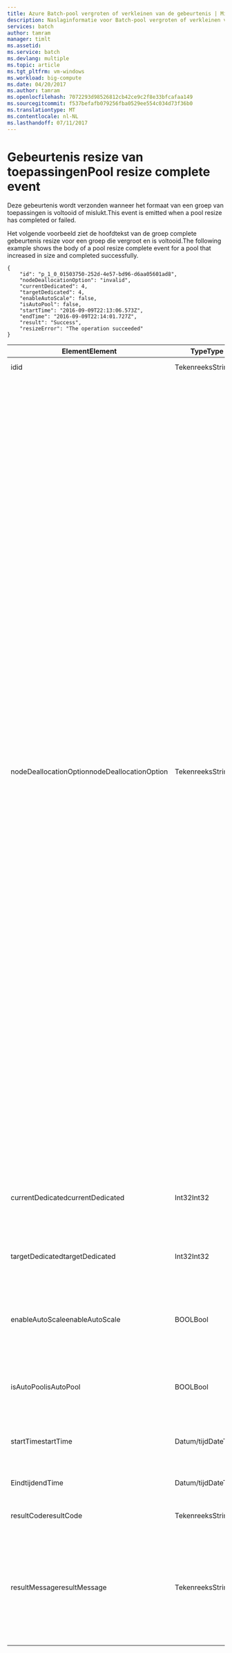 ```yaml
---
title: Azure Batch-pool vergroten of verkleinen van de gebeurtenis | Microsoft Docs
description: Naslaginformatie voor Batch-pool vergroten of verkleinen van de gebeurtenis.
services: batch
author: tamram
manager: timlt
ms.assetid: 
ms.service: batch
ms.devlang: multiple
ms.topic: article
ms.tgt_pltfrm: vm-windows
ms.workload: big-compute
ms.date: 04/20/2017
ms.author: tamram
ms.openlocfilehash: 7072293d98526812cb42ce9c2f8e33bfcafaa149
ms.sourcegitcommit: f537befafb079256fba0529ee554c034d73f36b0
ms.translationtype: MT
ms.contentlocale: nl-NL
ms.lasthandoff: 07/11/2017
---
```

# <a name="pool-resize-complete-event"></a><span data-ttu-id="92595-103">Gebeurtenis resize van toepassingen</span><span class="sxs-lookup"><span data-stu-id="92595-103">Pool resize complete event</span></span>

 <span data-ttu-id="92595-104">Deze gebeurtenis wordt verzonden wanneer het formaat van een groep van toepassingen is voltooid of mislukt.</span><span class="sxs-lookup"><span data-stu-id="92595-104">This event is emitted when a pool resize has completed or failed.</span></span>

 <span data-ttu-id="92595-105">Het volgende voorbeeld ziet de hoofdtekst van de groep complete gebeurtenis resize voor een groep die vergroot en is voltooid.</span><span class="sxs-lookup"><span data-stu-id="92595-105">The following example shows the body of a pool resize complete event for a pool that increased in size and completed successfully.</span></span>

```
{
    "id": "p_1_0_01503750-252d-4e57-bd96-d6aa05601ad8",
    "nodeDeallocationOption": "invalid",
    "currentDedicated": 4,
    "targetDedicated": 4,
    "enableAutoScale": false,
    "isAutoPool": false,
    "startTime": "2016-09-09T22:13:06.573Z",
    "endTime": "2016-09-09T22:14:01.727Z",
    "result": "Success",
    "resizeError": "The operation succeeded"
}
```

|<span data-ttu-id="92595-106">Element</span><span class="sxs-lookup"><span data-stu-id="92595-106">Element</span></span>|<span data-ttu-id="92595-107">Type</span><span class="sxs-lookup"><span data-stu-id="92595-107">Type</span></span>|<span data-ttu-id="92595-108">Opmerkingen</span><span class="sxs-lookup"><span data-stu-id="92595-108">Notes</span></span>|
|-------------|----------|-----------|
|<span data-ttu-id="92595-109">id</span><span class="sxs-lookup"><span data-stu-id="92595-109">id</span></span>|<span data-ttu-id="92595-110">Tekenreeks</span><span class="sxs-lookup"><span data-stu-id="92595-110">String</span></span>|<span data-ttu-id="92595-111">De id van de groep.</span><span class="sxs-lookup"><span data-stu-id="92595-111">The id of the pool.</span></span>|
|<span data-ttu-id="92595-112">nodeDeallocationOption</span><span class="sxs-lookup"><span data-stu-id="92595-112">nodeDeallocationOption</span></span>|<span data-ttu-id="92595-113">Tekenreeks</span><span class="sxs-lookup"><span data-stu-id="92595-113">String</span></span>|<span data-ttu-id="92595-114">Geeft aan wanneer knooppunten kunnen worden verwijderd uit de groep als de poolgrootte afneemt.</span><span class="sxs-lookup"><span data-stu-id="92595-114">Specifies when nodes may be removed from the pool, if the pool size is decreasing.</span></span><br /><br /> <span data-ttu-id="92595-115">Mogelijke waarden zijn:</span><span class="sxs-lookup"><span data-stu-id="92595-115">Possible values are:</span></span><br /><br /> <span data-ttu-id="92595-116">**requeue** : Beëindig actieve taken en requeue ze.</span><span class="sxs-lookup"><span data-stu-id="92595-116">**requeue** – Terminate running tasks and requeue them.</span></span> <span data-ttu-id="92595-117">De taken wordt opnieuw uitgevoerd wanneer de taak is ingeschakeld.</span><span class="sxs-lookup"><span data-stu-id="92595-117">The tasks will run again when the job is enabled.</span></span> <span data-ttu-id="92595-118">Knooppunten verwijderen zodra taken zijn beëindigd.</span><span class="sxs-lookup"><span data-stu-id="92595-118">Remove nodes as soon as tasks have been terminated.</span></span><br /><br /> <span data-ttu-id="92595-119">**beëindigen** – actieve taken beëindigen.</span><span class="sxs-lookup"><span data-stu-id="92595-119">**terminate** – Terminate running tasks.</span></span> <span data-ttu-id="92595-120">De taken worden niet opnieuw uitgevoerd.</span><span class="sxs-lookup"><span data-stu-id="92595-120">The tasks will not run again.</span></span> <span data-ttu-id="92595-121">Knooppunten verwijderen zodra taken zijn beëindigd.</span><span class="sxs-lookup"><span data-stu-id="92595-121">Remove nodes as soon as tasks have been terminated.</span></span><br /><br /> <span data-ttu-id="92595-122">**taskcompletion** : toestaan dat actieve taken te voltooien.</span><span class="sxs-lookup"><span data-stu-id="92595-122">**taskcompletion** – Allow currently running tasks to complete.</span></span> <span data-ttu-id="92595-123">Er zijn geen nieuwe taken tijdens het wachten plannen.</span><span class="sxs-lookup"><span data-stu-id="92595-123">Schedule no new tasks while waiting.</span></span> <span data-ttu-id="92595-124">Verwijder de knooppunten wanneer alle taken zijn voltooid.</span><span class="sxs-lookup"><span data-stu-id="92595-124">Remove nodes when all tasks have completed.</span></span><br /><br /> <span data-ttu-id="92595-125">**Retaineddata** -Sta toe dat actieve taken uit om te voltooien en wacht vervolgens tot alle bewaarperioden om te verlopen.</span><span class="sxs-lookup"><span data-stu-id="92595-125">**Retaineddata** -  Allow currently running tasks to complete, then wait for all task data retention periods to expire.</span></span> <span data-ttu-id="92595-126">Er zijn geen nieuwe taken tijdens het wachten plannen.</span><span class="sxs-lookup"><span data-stu-id="92595-126">Schedule no new tasks while waiting.</span></span> <span data-ttu-id="92595-127">Verwijder de knooppunten wanneer alle bewaarperioden voor taken zijn verlopen.</span><span class="sxs-lookup"><span data-stu-id="92595-127">Remove nodes when all task retention periods have expired.</span></span><br /><br /> <span data-ttu-id="92595-128">De standaardwaarde is requeue.</span><span class="sxs-lookup"><span data-stu-id="92595-128">The default value is requeue.</span></span><br /><br /> <span data-ttu-id="92595-129">Als de poolgrootte toeneemt, wordt de waarde is ingesteld op **ongeldig**.</span><span class="sxs-lookup"><span data-stu-id="92595-129">If the pool size is increasing then the value is set to **invalid**.</span></span>|
|<span data-ttu-id="92595-130">currentDedicated</span><span class="sxs-lookup"><span data-stu-id="92595-130">currentDedicated</span></span>|<span data-ttu-id="92595-131">Int32</span><span class="sxs-lookup"><span data-stu-id="92595-131">Int32</span></span>|<span data-ttu-id="92595-132">Het aantal rekenknooppunten momenteel toegewezen aan de groep.</span><span class="sxs-lookup"><span data-stu-id="92595-132">The number of compute nodes currently assigned to the pool.</span></span>|
|<span data-ttu-id="92595-133">targetDedicated</span><span class="sxs-lookup"><span data-stu-id="92595-133">targetDedicated</span></span>|<span data-ttu-id="92595-134">Int32</span><span class="sxs-lookup"><span data-stu-id="92595-134">Int32</span></span>|<span data-ttu-id="92595-135">Het aantal rekenknooppunten die zijn aangevraagd voor de groep.</span><span class="sxs-lookup"><span data-stu-id="92595-135">The number of compute nodes that are requested for the pool.</span></span>|
|<span data-ttu-id="92595-136">enableAutoScale</span><span class="sxs-lookup"><span data-stu-id="92595-136">enableAutoScale</span></span>|<span data-ttu-id="92595-137">BOOL</span><span class="sxs-lookup"><span data-stu-id="92595-137">Bool</span></span>|<span data-ttu-id="92595-138">Hiermee geeft u op of de poolgrootte automatisch wordt aangepast gedurende een bepaalde periode.</span><span class="sxs-lookup"><span data-stu-id="92595-138">Specifies whether the pool size automatically adjusts over time.</span></span>|
|<span data-ttu-id="92595-139">isAutoPool</span><span class="sxs-lookup"><span data-stu-id="92595-139">isAutoPool</span></span>|<span data-ttu-id="92595-140">BOOL</span><span class="sxs-lookup"><span data-stu-id="92595-140">Bool</span></span>|<span data-ttu-id="92595-141">Hiermee geeft u op of de groep is gemaakt via een taak AutoPool mechanisme.</span><span class="sxs-lookup"><span data-stu-id="92595-141">Specifies whether the pool was created via a job's AutoPool mechanism.</span></span>|
|<span data-ttu-id="92595-142">startTime</span><span class="sxs-lookup"><span data-stu-id="92595-142">startTime</span></span>|<span data-ttu-id="92595-143">Datum/tijd</span><span class="sxs-lookup"><span data-stu-id="92595-143">DateTime</span></span>|<span data-ttu-id="92595-144">De tijd die het formaat van de groep van toepassingen is gestart.</span><span class="sxs-lookup"><span data-stu-id="92595-144">The time the pool resize started.</span></span>|
|<span data-ttu-id="92595-145">Eindtijd</span><span class="sxs-lookup"><span data-stu-id="92595-145">endTime</span></span>|<span data-ttu-id="92595-146">Datum/tijd</span><span class="sxs-lookup"><span data-stu-id="92595-146">DateTime</span></span>|<span data-ttu-id="92595-147">De tijd formaat van de groep van toepassingen is voltooid.</span><span class="sxs-lookup"><span data-stu-id="92595-147">The time the pool resize completed.</span></span>|
|<span data-ttu-id="92595-148">resultCode</span><span class="sxs-lookup"><span data-stu-id="92595-148">resultCode</span></span>|<span data-ttu-id="92595-149">Tekenreeks</span><span class="sxs-lookup"><span data-stu-id="92595-149">String</span></span>|<span data-ttu-id="92595-150">Het resultaat van het formaat te wijzigen.</span><span class="sxs-lookup"><span data-stu-id="92595-150">The result of the resize.</span></span>|
|<span data-ttu-id="92595-151">resultMessage</span><span class="sxs-lookup"><span data-stu-id="92595-151">resultMessage</span></span>|<span data-ttu-id="92595-152">Tekenreeks</span><span class="sxs-lookup"><span data-stu-id="92595-152">String</span></span>|<span data-ttu-id="92595-153">De fout formaat bevat de details van het resultaat.</span><span class="sxs-lookup"><span data-stu-id="92595-153">The resize error includes the details of the result.</span></span><br /><br /> <span data-ttu-id="92595-154">Als het formaat is voltooid wordt aangegeven dat de bewerking is voltooid.</span><span class="sxs-lookup"><span data-stu-id="92595-154">If the resize completed successfully it states that the operation succeeded.</span></span>|